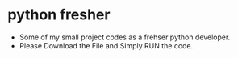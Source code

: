 # python fresher
- Some of my small project codes as a frehser python developer. 
- Please Download the File and Simply RUN the code.
